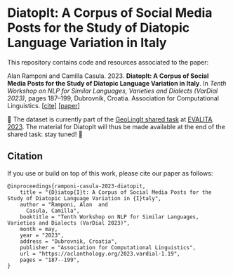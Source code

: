 # DiatopIt: A Corpus of Social Media Posts for the Study of Diatopic Language Variation in Italy

This repository contains code and resources associated to the paper:

Alan Ramponi and Camilla Casula. 2023. **DiatopIt: A Corpus of Social Media Posts for the Study of Diatopic Language Variation in Italy**. In *Tenth Workshop on NLP for Similar Languages, Varieties and Dialects (VarDial 2023)*, pages 187–199, Dubrovnik, Croatia. Association for Computational Linguistics. [[cite]](#citation) [[paper]](https://aclanthology.org/2023.vardial-1.19/)


:construction: The dataset is currently part of the [GeoLingIt shared task](https://sites.google.com/view/geolingit) at [EVALITA 2023](https://www.evalita.it/campaigns/evalita-2023/). The material for DiatopIt will thus be made available at the end of the shared task: stay tuned! :construction:


## Citation

If you use or build on top of this work, please cite our paper as follows:

```
@inproceedings{ramponi-casula-2023-diatopit,
    title = "{D}iatop{I}t: A Corpus of Social Media Posts for the Study of Diatopic Language Variation in {I}taly",
    author = "Ramponi, Alan  and
      Casula, Camilla",
    booktitle = "Tenth Workshop on NLP for Similar Languages, Varieties and Dialects (VarDial 2023)",
    month = may,
    year = "2023",
    address = "Dubrovnik, Croatia",
    publisher = "Association for Computational Linguistics",
    url = "https://aclanthology.org/2023.vardial-1.19",
    pages = "187--199",
}
```
